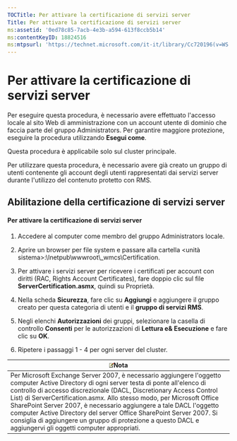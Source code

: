 ```yaml
---
TOCTitle: Per attivare la certificazione di servizi server
Title: Per attivare la certificazione di servizi server
ms:assetid: '0ed78c85-7acb-4e3b-a594-613f8ccb5b14'
ms:contentKeyID: 18824516
ms:mtpsurl: 'https://technet.microsoft.com/it-it/library/Cc720196(v=WS.10)'
---
```


Per attivare la certificazione di servizi server
================================================

Per eseguire questa procedura, è necessario avere effettuato l'accesso locale al sito Web di amministrazione con un account utente di dominio che faccia parte del gruppo Administrators. Per garantire maggiore protezione, eseguire la procedura utilizzando **Esegui come**.

Questa procedura è applicabile solo sul cluster principale.

Per utilizzare questa procedura, è necessario avere già creato un gruppo di utenti contenente gli account degli utenti rappresentati dai servizi server durante l'utilizzo del contenuto protetto con RMS.

Abilitazione della certificazione di servizi server
---------------------------------------------------

#### Per attivare la certificazione di servizi server

1.  Accedere al computer come membro del gruppo Administrators locale.

2.  Aprire un browser per file system e passare alla cartella &lt;unità sistema&gt;:\\Inetpub\\wwwroot\\\_wmcs\\Certification.

3.  Per attivare i servizi server per ricevere i certificati per account con diritti (RAC, Rights Account Certificates), fare doppio clic sul file **ServerCertification.asmx**, quindi su Proprietà.

4.  Nella scheda **Sicurezza**, fare clic su **Aggiungi** e aggiungere il gruppo creato per questa categoria di utenti e il **gruppo di servizi RMS**.

5.  Negli elenchi **Autorizzazioni** dei gruppi, selezionare la casella di controllo **Consenti** per le autorizzazioni di **Lettura e& Esecuzione** e fare clic su **OK**.

6.  Ripetere i passaggi 1 - 4 per ogni server del cluster.

| ![](images/Cc720196.note(WS.10).gif)Nota                                                                                                                                                                                                                                                                                                                                                                                                                                                                                   |
|---------------------------------------------------------------------------------------------------------------------------------------------------------------------------------------------------------------------------------------------------------------------------------------------------------------------------------------------------------------------------------------------------------------------------------------------------------------------------------------------------------------------------------------------------------|
| Per Microsoft Exchange Server 2007, è necessario aggiungere l'oggetto computer Active Directory di ogni server testa di ponte all'elenco di controllo di accesso discrezionale (DACL, Discretionary Access Control List) di ServerCertification.asmx. Allo stesso modo, per Microsoft Office SharePoint Server 2007, è necessario aggiungere a tale DACL l'oggetto computer Active Directory del server Office SharePoint Server 2007. Si consiglia di aggiungere un gruppo di protezione a questo DACL e aggiungervi gli oggetti computer appropriati. |
